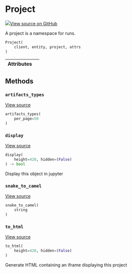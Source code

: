 # Project



[![](https://www.tensorflow.org/images/GitHub-Mark-32px.png)View source on GitHub](https://www.github.com/wandb/client/tree/v0.12.5/wandb/apis/public.py#L1166-L1201)



A project is a namespace for runs.

```python
Project(
    client, entity, project, attrs
)
```







| Attributes |  |
| :--- | :--- |



## Methods

<h3 id="artifacts_types"><code>artifacts_types</code></h3>

[View source](https://www.github.com/wandb/client/tree/v0.12.5/wandb/apis/public.py#L1199-L1201)

```python
artifacts_types(
    per_page=50
)
```




<h3 id="display"><code>display</code></h3>

[View source](https://www.github.com/wandb/client/tree/v0.12.5/wandb/apis/public.py#L736-L747)

```python
display(
    height=420, hidden=(False)
) -> bool
```

Display this object in jupyter


<h3 id="snake_to_camel"><code>snake_to_camel</code></h3>

[View source](https://www.github.com/wandb/client/tree/v0.12.5/wandb/apis/public.py#L732-L734)

```python
snake_to_camel(
    string
)
```




<h3 id="to_html"><code>to_html</code></h3>

[View source](https://www.github.com/wandb/client/tree/v0.12.5/wandb/apis/public.py#L1183-L1191)

```python
to_html(
    height=420, hidden=(False)
)
```

Generate HTML containing an iframe displaying this project




